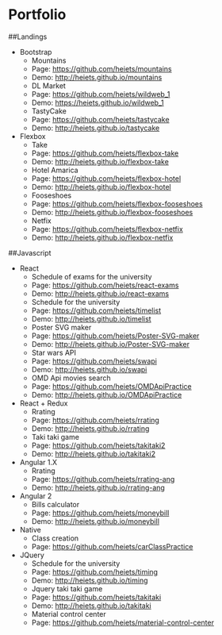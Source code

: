 # Portfolio

##Landings
  * Bootstrap
    - Mountains 
     - Page: https://github.com/heiets/mountains
     - Demo: http://heiets.github.io/mountains
    - DL Market
     - Page: https://github.com/heiets/wildweb_1
     - Demo: https://heiets.github.io/wildweb_1
    - TastyCake
     - Page: https://github.com/heiets/tastycake
     - Demo: http://heiets.github.io/tastycake
  * Flexbox
    - Take
     - Page: https://github.com/heiets/flexbox-take
     - Demo: http://heiets.github.io/flexbox-take
    - Hotel Amarica
     - Page: https://github.com/heiets/flexbox-hotel
     - Demo: http://heiets.github.io/flexbox-hotel
    - Fooseshoes
     - Page: https://github.com/heiets/flexbox-fooseshoes
     - Demo: http://heiets.github.io/flexbox-fooseshoes
    - Netfix
     - Page: https://github.com/heiets/flexbox-netfix
     - Demo: http://heiets.github.io/flexbox-netfix
    
##Javascript
  * React
    - Schedule of exams for the university
     - Page: https://github.com/heiets/react-exams
     - Demo: http://heiets.github.io/react-exams
    - Schedule for the university
     - Page: https://github.com/heiets/timelist
     - Demo: http://heiets.github.io/timelist
    - Poster SVG maker
     - Page: https://github.com/heiets/Poster-SVG-maker
     - Demo: http://heiets.github.io/Poster-SVG-maker
    - Star wars API
     - Page: https://github.com/heiets/swapi
     - Demo: http://heiets.github.io/swapi
    - OMD Api movies search
     - Page: https://github.com/heiets/OMDApiPractice
     - Demo: http://heiets.github.io/OMDApiPractice
  * React + Redux
    - Rrating
     - Page: https://github.com/heiets/rrating
     - Demo: http://heiets.github.io/rrating
    - Taki taki game
     - Page: https://github.com/heiets/takitaki2
     - Demo: http://heiets.github.io/takitaki2
  * Angular 1.X
    - Rrating
     - Page: https://github.com/heiets/rrating-ang
     - Demo: http://heiets.github.io/rrating-ang
  * Angular 2
    - Bills calculator
     - Page: https://github.com/heiets/moneybill
     - Demo: http://heiets.github.io/moneybill
  * Native
    - Class creation
     - Page: https://github.com/heiets/carClassPractice
  * JQuery
    - Schedule for the university
     - Page: https://github.com/heiets/timing
     - Demo: http://heiets.github.io/timing
    - Jquery taki taki game
     - Page: https://github.com/heiets/takitaki
     - Demo: http://heiets.github.io/takitaki
    - Material control center
     - Page: https://github.com/heiets/material-control-center
